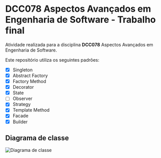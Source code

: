 # DCC078 Aspectos Avançados em Engenharia de Software - Trabalho final

Atividade realizada para a disciplina **DCC078** Aspectos Avançados em Engenharia de Software.

Este repositório utiliza os seguintes padrões:

- [X] Singleton
- [X] Abstract Factory
- [X] Factory Method
- [X] Decorator
- [x] State
- [ ] Observer
- [X] Strategy
- [X] Template Method
- [X] Facade
- [X] Builder

## Diagrama de classe

![Diagrama de classe](src/main/java/assignments/restaurant/ClassDiagram.png)
